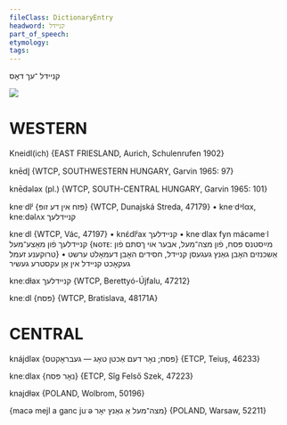 ```yaml
---
fileClass: DictionaryEntry
headword: קניידל
part_of_speech: 
etymology: 
tags: 
---
```

קניידל
־עך
דאָס

![](https://ia802902.us.archive.org/9/items/Yiddish-Dialect-Maps/Guggenheim-Gruenberg_karte_47.jpg)

WESTERN
========

Kneidl(ich) {EAST FRIESLAND, Aurich, Schulenrufen 1902}

knēdl̥ {WTCP, SOUTHWESTERN HUNGARY, Garvin 1965: 97}

knēdələx (pl.) {WTCP, SOUTH-CENTRAL HUNGARY, Garvin 1965: 101}

kneˑdlʲ {פּזח אין דע זופּ} {WTCP, Dunajská Streda, 47179}
	•	kneˑdᵊlαx, kneːdəlʌx קניידלעך

kneˑdl {WTCP, Vác, 47197}
	•	knɛ́dlʲax קניידלעך
	•	kneˑdlax fyn mácəmeˑl קניידלעך פֿון מאַצע־מעל {ɴᴏᴛᴇ: מײַסטנס פּסח, פֿון מצה־מעל, אבער אוי ךסתּם פֿון טרוקענע זעמל}
	•	אַשכּנזים האָבן גאַנץ געגעסן קניידל, חסידים האָבן דעמאָלט ערשט געקאָכט קניידל אין אַן עקסטרע געשיר

kneːdɫax קניידלעך {WTCP, Berettyó-Újfalu, 47212}

kneːdl {פּסח} {WTCP, Bratislava, 48171A} 

CENTRAL
========

knájdləx {פּסח; נאָר דעם אַכטן טאָג — געבראָקטס} {ETCP, Teiuș, 46233}

kneːdlax {נאָר פּסח} {ETCP, Sîg Felső Szek, 47223}

knajdɫəx {POLAND, Wolbrom, 50196}

{macə mejl a ganc juˑə מצה־מעל אַ גאַנץ יאָר} {POLAND, Warsaw, 52211}